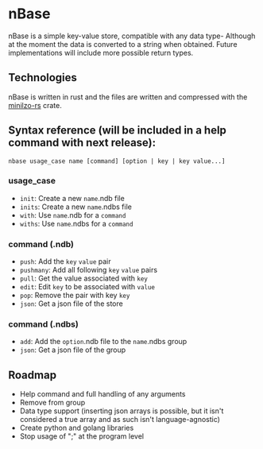 # nBase

nBase is a simple key-value store, compatible with any data type- Although at the moment the data is converted to a string when obtained. Future implementations will include more possible return types.

## Technologies

nBase is written in rust and the files are written and compressed with the [minilzo-rs](https://crates.io/crates/minilzo-rs) crate.

## Syntax reference (will be included in a help command with next release):

`nbase usage_case name [command] [option | key | key value...]`

### usage_case
- `init`: Create a new `name`.ndb file
- `inits`: Create a new `name`.ndbs file
- `with`: Use `name`.ndb for a `command`
- `withs`: Use `name`.ndbs for a `command`

### command (.ndb)
- `push`: Add the `key` `value` pair
- `pushmany`: Add all following `key` `value` pairs
- `pull`: Get the value associated with `key`
- `edit`: Edit `key` to be associated with `value`
- `pop`: Remove the pair with key `key`
- `json`: Get a json file of the store

### command (.ndbs)
- `add`: Add the `option`.ndb file to the `name`.ndbs group
-  `json`: Get a json file of the group

## Roadmap
- Help command and full handling of any arguments
- Remove from group
- Data type support (inserting json arrays is possible, but it isn't considered a true array and as such isn't language-agnostic)
- Create python and golang libraries
- Stop usage of ";" at the program level
